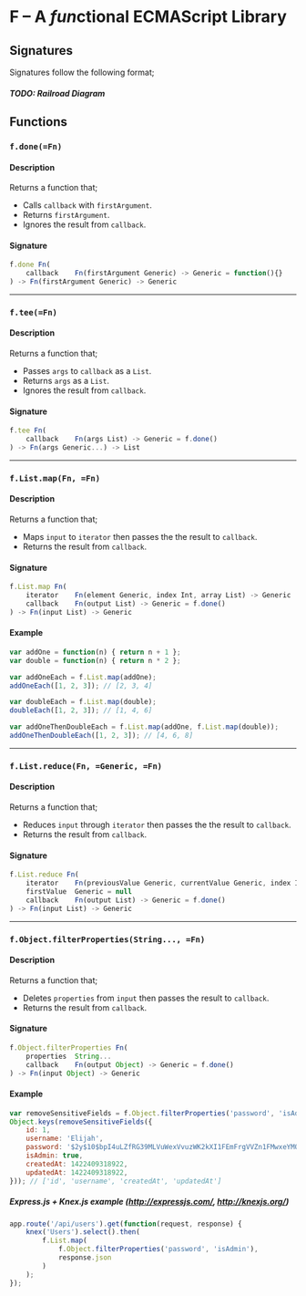 # F – A *fun*ctional ECMAScript Library


## Signatures
Signatures follow the following format;
##### TODO: Railroad Diagram


## Functions


### ``f.done(=Fn)``
#### Description
Returns a function that;

- Calls ``callback`` with ``firstArgument``.
- Returns ``firstArgument``.
- Ignores the result from ``callback``.

#### Signature
```js
f.done Fn(
    callback    Fn(firstArgument Generic) -> Generic = function(){}
) -> Fn(firstArgument Generic) -> Generic
```


---
### ``f.tee(=Fn)``
#### Description
Returns a function that;

- Passes ``args`` to ``callback`` as a ``List``.
- Returns ``args`` as a ``List``.
- Ignores the result from ``callback``.

#### Signature
```js
f.tee Fn(
    callback    Fn(args List) -> Generic = f.done()
) -> Fn(args Generic...) -> List
```


---
### ``f.List.map(Fn, =Fn)``
#### Description
Returns a function that;

- Maps ``input`` to ``iterator`` then passes the the result to ``callback``.
- Returns the result from ``callback``.

#### Signature
```js
f.List.map Fn(
    iterator    Fn(element Generic, index Int, array List) -> Generic
    callback    Fn(output List) -> Generic = f.done()
) -> Fn(input List) -> Generic
```

#### Example
```js
var addOne = function(n) { return n + 1 };
var double = function(n) { return n * 2 };

var addOneEach = f.List.map(addOne);
addOneEach([1, 2, 3]); // [2, 3, 4]

var doubleEach = f.List.map(double);
doubleEach([1, 2, 3]); // [1, 4, 6]

var addOneThenDoubleEach = f.List.map(addOne, f.List.map(double));
addOneThenDoubleEach([1, 2, 3]); // [4, 6, 8]
```

---
### ``f.List.reduce(Fn, =Generic, =Fn)``
#### Description
Returns a function that;

- Reduces ``input`` through ``iterator`` then passes the the result to ``callback``.
- Returns the result from ``callback``.

#### Signature
```js
f.List.reduce Fn(
    iterator    Fn(previousValue Generic, currentValue Generic, index Int, array List) -> Generic
    firstValue  Generic = null
    callback    Fn(output List) -> Generic = f.done()
) -> Fn(input List) -> Generic
```


---
### ``f.Object.filterProperties(String..., =Fn)``
#### Description
Returns a function that;

- Deletes ``properties`` from ``input`` then passes the result to ``callback``.
- Returns the result from ``callback``.

#### Signature
```js
f.Object.filterProperties Fn(
    properties  String...
    callback    Fn(output Object) -> Generic = f.done()
) -> Fn(input Object) -> Generic
```

#### Example
```js
var removeSensitiveFields = f.Object.filterProperties('password', 'isAdmin');
Object.keys(removeSensitiveFields({
    id: 1,
    username: 'Elijah',
    password: '$2y$10$bpI4uLZfRG39MLVuWexVvuzWK2kXI1FEmFrgVVZn1FMwxeYMQoEE2',
    isAdmin: true,
    createdAt: 1422409318922,
    updatedAt: 1422409318922,
})); // ['id', 'username', 'createdAt', 'updatedAt']
```

##### Express.js + Knex.js example (http://expressjs.com/, http://knexjs.org/)
```js
app.route('/api/users').get(function(request, response) {
    knex('Users').select().then(
        f.List.map(
            f.Object.filterProperties('password', 'isAdmin'),
            response.json
        )
    );
});
```
